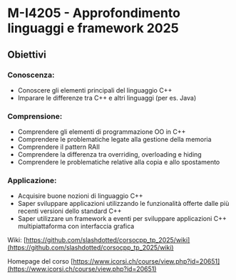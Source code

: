 # M-I4205 - Approfondimento linguaggi e framework 2025


## Obiettivi
### Conoscenza:
- Conoscere gli elementi principali del linguaggio C++
- Imparare le differenze tra C++ e altri linguaggi (per es. Java)
### Comprensione:
- Comprendere gli elementi di programmazione OO in C++
- Comprendere le problematiche legate alla gestione della memoria
- Comprendere il pattern RAII
- Comprendere la differenza tra overriding, overloading e hiding
- Comprendere le problematiche relative alla copia e allo spostamento
### Applicazione:
- Acquisire buone nozioni di linguaggio C++
- Saper sviluppare applicazioni utilizzando le funzionalità offerte dalle più recenti versioni dello standard C++
- Saper utilizzare un framework a eventi per sviluppare applicazioni C++ multipiattaforma con interfaccia grafica

Wiki: [https://github.com/slashdotted/corsocpp_tp_2025/wiki](https://github.com/slashdotted/corsocpp_tp_2025/wiki)

Homepage del corso [https://www.icorsi.ch/course/view.php?id=20651](https://www.icorsi.ch/course/view.php?id=20651)
